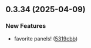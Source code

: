 ## 0.3.34 (2025-04-09)


### New Features

* favorite panels! ([5319cbb](https://github.com/manga-you-know/desktop/commit/5319cbb83a623ed7a0f54c5f952cae7fb901cf01))

